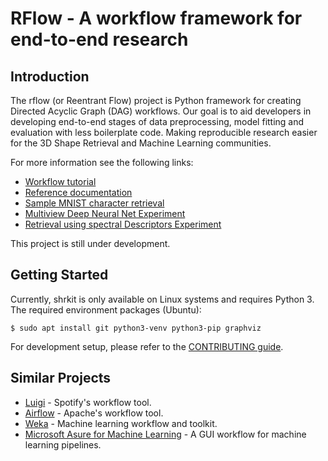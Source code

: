 # RFlow - A workflow framework for end-to-end research

## Introduction

The rflow (or Reentrant Flow) project is Python framework for creating
Directed Acyclic Graph (DAG) workflows. Our goal is to aid developers
in developing end-to-end stages of data preprocessing, model fitting
and evaluation with less boilerplate code. Making reproducible
research easier for the 3D Shape Retrieval and Machine Learning
communities.

For more information see the following links:

* [Workflow
  tutorial](https://shrkit.gitlab.io/rflow/tutorial.html)
* [Reference
  documentation](https://shrkit.gitlab.io/rflow)
* [Sample MNIST character
  retrieval](https://gitlab.com/shrkit/shape-retrieval-toolkit/tree/master/experiments/mnist)
* [Multiview Deep Neural Net
  Experiment](https://gitlab.com/shrkit/multiview-dnn)
* [Retrieval using spectral Descriptors
  Experiment](https://gitlab.com/shrkit/spectral-retrieval)

This project is still under development.

## Getting Started

Currently, shrkit is only available on Linux systems and requires
Python 3. The required environment packages (Ubuntu):

```shell
$ sudo apt install git python3-venv python3-pip graphviz
```

For development setup, please refer to the [CONTRIBUTING
guide](CONTRIBUTING.md).

## Similar Projects 

* [Luigi](https://github.com/spotify/luigi) - Spotify's workflow tool.
* [Airflow](https://airflow.apache.org/) - Apache's workflow tool.
* [Weka](http://www.cs.waikato.ac.nz/ml/weka/) - Machine learning workflow and toolkit.
* [Microsoft Asure for Machine Learning](https://studio.azureml.net) -
  A GUI workflow for machine learning pipelines.
